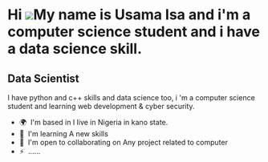 Hi ![](https://user-images.githubusercontent.com/18350557/176309783-0785949b-9127-417c-8b55-ab5a4333674e.gif)My name is Usama Isa and i'm a computer science student and i have a data science skill.
=====================================================================================================================================================================================================

Data Scientist
--------------

I have python and c++ skills and data science too, i 'm a computer science student and learning web development & cyber security.

* 🌍  I'm based in I live in Nigeria in kano state.
* 🧠  I'm learning A new skills
* 🤝  I'm open to collaborating on Any project related to computer
* ⚡  ......

<!--
**UsamaIsa251/UsamaIsa251** is a ✨ _special_ ✨ repository because its `README.md` (this file) appears on your GitHub profile.

Here are some ideas to get you started:

- 🔭 I’m currently working on ...
- 🌱 I’m currently learning ...
- 👯 I’m looking to collaborate on ...
- 🤔 I’m looking for help with ...
- 💬 Ask me about ...
- 📫 How to reach me: ...
- 😄 Pronouns: ...
- ⚡ Fun fact: ...
-->
